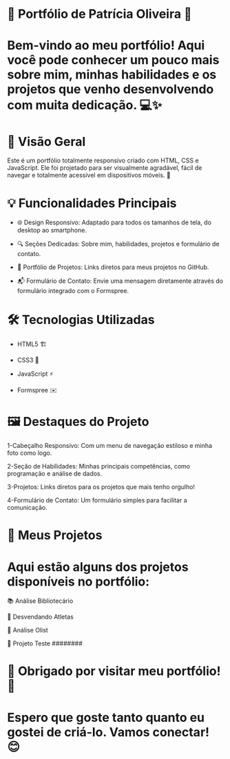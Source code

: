 


# 🚀 Portfólio de Patrícia Oliveira 🚀

# Bem-vindo ao meu portfólio! Aqui você pode conhecer um pouco mais sobre mim, minhas habilidades e os projetos que venho desenvolvendo com muita dedicação. 💻✨
##
# 🎨 Visão Geral
Este é um portfólio totalmente responsivo criado com HTML, CSS e JavaScript. Ele foi projetado para ser visualmente agradável, fácil de navegar e totalmente acessível em dispositivos móveis. 📱
##
# 💡 Funcionalidades Principais

* 🌐 Design Responsivo: Adaptado para todos os tamanhos de tela, do desktop ao smartphone.
  
* 🔍 Seções Dedicadas: Sobre mim, habilidades, projetos e formulário de contato.
  
* 📁 Portfólio de Projetos: Links diretos para meus projetos no GitHub.
  
* 📬 Formulário de Contato: Envie uma mensagem diretamente através do formulário integrado com o Formspree.
##
# 🛠️ Tecnologias Utilizadas
* HTML5 🏗️

* CSS3 🎨
  
* JavaScript ⚡
  
* Formspree ✉️
##
##

# 🖼️ Destaques do Projeto

1-Cabeçalho Responsivo: Com um menu de navegação estiloso e minha foto como logo.

2-Seção de Habilidades: Minhas principais competências, como programação e análise de dados.

3-Projetos: Links diretos para os projetos que mais tenho orgulho!

4-Formulário de Contato: Um formulário simples para facilitar a comunicação.
##
# 🌟 Meus Projetos

# Aqui estão alguns dos projetos disponíveis no portfólio:

📚 Análise Bibliotecário

🏅 Desvendando Atletas

🛒 Análise Olist

🚀 Projeto Teste
########

# 🎉 Obrigado por visitar meu portfólio! 🎉

# Espero que goste tanto quanto eu gostei de criá-lo. Vamos conectar! 😊






